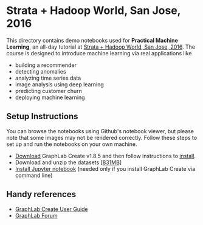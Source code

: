 # Strata + Hadoop World, San Jose, 2016

This directory contains demo notebooks used for **Practical Machine Learning**, an all-day tutorial 
at [Strata + Hadoop World, San Jose, 2016](http://conferences.oreilly.com/strata/hadoop-big-data-ca/public/schedule/detail/47056).
The course is designed to introduce machine learning via real applications like 
- building a recommender
- detecting anomalies
- analyzing time series data
- image analysis using deep learning
- predicting customer churn
- deploying machine learning 

## Setup Instructions

You can browse the notebooks using Github's notebook viewer, but please note that
some images may not be rendered correctly. Follow these
steps to set up and run the notebooks on your own machine.

- [Download](https://turi.com/download/) GraphLab Create v1.8.5 and then follow instructions to [install](https://turi.com/download/install.html).
- Download and unzip the datasets [[831MB]](https://static.turi.com/datasets/ml101_datasets_stratasj_2016.zip)
- [Install Jupyter notebook](http://jupyter.readthedocs.org/en/latest/install.html) (needed only if you install GraphLab Create via command line)

## Handy references

- [GraphLab Create User Guide](http://turi.com/learn/userguide)
- [GraphLab Forum](http://forum.turi.com/categories/graphlab-create)
